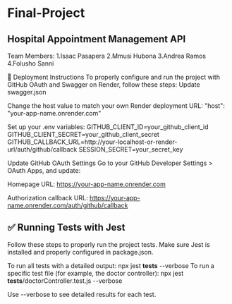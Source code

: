 # Final-Project
## Hospital Appointment Management API

Team Members:
1.Isaac Pasapera 
2.Mmusi Hubona 
3.Andrea Ramos 
4.Folusho Sanni

🔧 Deployment Instructions
To properly configure and run the project with GitHub OAuth and Swagger on Render, follow these steps:
Update swagger.json

Change the host value to match your own Render deployment URL: "host": "your-app-name.onrender.com"

Set up your .env variables:
GITHUB_CLIENT_ID=your_github_client_id
GITHUB_CLIENT_SECRET=your_github_client_secret
GITHUB_CALLBACK_URL=http://your-localhost-or-render-url/auth/github/callback
SESSION_SECRET=your_secret_key

Update GitHub OAuth Settings
Go to your GitHub Developer Settings > OAuth Apps, and update:

Homepage URL:
https://your-app-name.onrender.com

Authorization callback URL:
https://your-app-name.onrender.com/auth/github/callback

## ✅ Running Tests with Jest
Follow these steps to properly run the project tests.
Make sure Jest is installed and properly configured in package.json.

To run all tests with a detailed output:
    npx jest __tests__ --verbose
To run a specific test file (for example, the doctor controller):
    npx jest __tests__/doctorController.test.js --verbose

Use --verbose to see detailed results for each test.